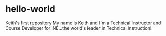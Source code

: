 # hello-world
Keith's first repository
My name is Keith and I'm a Technical Instructor and Course Developer for INE...the world's leader in Technical Instruction!
